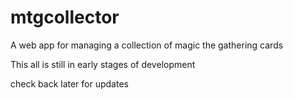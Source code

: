 # mtgcollector
A web app for managing  a collection of magic the gathering cards

This all is still in early stages of development

check back later for updates

